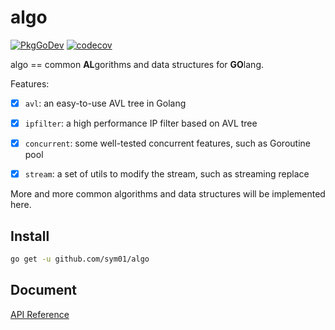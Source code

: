 # algo

[![PkgGoDev](https://pkg.go.dev/badge/github.com/sym01/algo)](https://pkg.go.dev/github.com/sym01/algo)
[![codecov](https://codecov.io/gh/SYM01/algo/branch/main/graph/badge.svg?token=53JXZ8JNS4)](https://codecov.io/gh/SYM01/algo)


algo == common **AL**gorithms and data structures for **GO**lang.

Features:

- [x] `avl`: an easy-to-use AVL tree in Golang
- [x] `ipfilter`: a high performance IP filter based on AVL tree
- [x] `concurrent`: some well-tested concurrent features, such as Goroutine pool
- [x] `stream`: a set of utils to modify the stream, such as streaming replace


More and more common algorithms and data structures will be implemented here.


## Install

```bash
go get -u github.com/sym01/algo
```


## Document

[API Reference](https://pkg.go.dev/github.com/sym01/algo)
